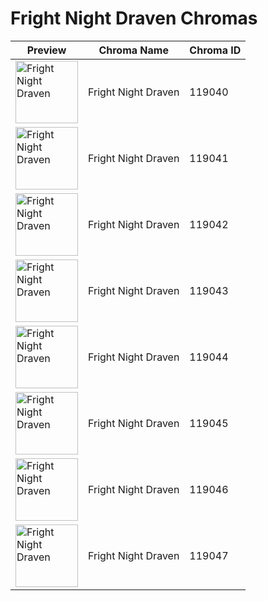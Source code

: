 # Fright Night Draven Chromas

| Preview | Chroma Name | Chroma ID |
|---|---|---|
| <img src='https://raw.communitydragon.org/latest/plugins/rcp-be-lol-game-data/global/default/v1/champion-chroma-images/119/119040.png' alt='Fright Night Draven' width='100'> | Fright Night Draven | 119040 |
| <img src='https://raw.communitydragon.org/latest/plugins/rcp-be-lol-game-data/global/default/v1/champion-chroma-images/119/119041.png' alt='Fright Night Draven' width='100'> | Fright Night Draven | 119041 |
| <img src='https://raw.communitydragon.org/latest/plugins/rcp-be-lol-game-data/global/default/v1/champion-chroma-images/119/119042.png' alt='Fright Night Draven' width='100'> | Fright Night Draven | 119042 |
| <img src='https://raw.communitydragon.org/latest/plugins/rcp-be-lol-game-data/global/default/v1/champion-chroma-images/119/119043.png' alt='Fright Night Draven' width='100'> | Fright Night Draven | 119043 |
| <img src='https://raw.communitydragon.org/latest/plugins/rcp-be-lol-game-data/global/default/v1/champion-chroma-images/119/119044.png' alt='Fright Night Draven' width='100'> | Fright Night Draven | 119044 |
| <img src='https://raw.communitydragon.org/latest/plugins/rcp-be-lol-game-data/global/default/v1/champion-chroma-images/119/119045.png' alt='Fright Night Draven' width='100'> | Fright Night Draven | 119045 |
| <img src='https://raw.communitydragon.org/latest/plugins/rcp-be-lol-game-data/global/default/v1/champion-chroma-images/119/119046.png' alt='Fright Night Draven' width='100'> | Fright Night Draven | 119046 |
| <img src='https://raw.communitydragon.org/latest/plugins/rcp-be-lol-game-data/global/default/v1/champion-chroma-images/119/119047.png' alt='Fright Night Draven' width='100'> | Fright Night Draven | 119047 |
